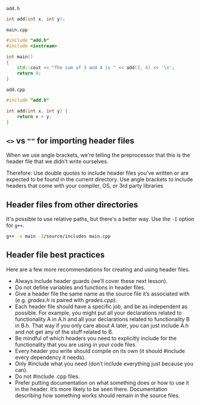 `add.h`
```cpp
int add(int x, int y);
```
`main.cpp`
```cpp
#include "add.h"
#include <iostream>

int main()
{
    std::cout << "The sum of 3 and 4 is " << add(3, 4) << '\n';
    return 0;
}
```
`add.cpp`
```cpp
#include "add.h"

int add(int x, int y) {
	return x + y;
}
```

## `<>` vs `""` for importing header files
When we use angle brackets, we're telling the preprocessor that this is the header file that we didn't write ourselves.

Therefore: Use double quotes to include header files you've written or are expected to be found in the current directory. Use angle brackets to include headers that come with your compiler, OS, or 3rd party libraries

## Header files from other directories
It's possible to use relative paths, but there's a better way. Use the `-I` option for `g++`. 
```bash
g++ -o main -I/source/includes main.cpp
```

## Header file best practices

Here are a few more recommendations for creating and using header files.

- Always include header guards (we’ll cover these next lesson).
- Do not define variables and functions in header files.
- Give a header file the same name as the source file it’s associated with (e.g. _grades.h_ is paired with _grades.cpp_).
- Each header file should have a specific job, and be as independent as possible. For example, you might put all your declarations related to functionality A in A.h and all your declarations related to functionality B in B.h. That way if you only care about A later, you can just include A.h and not get any of the stuff related to B.
- Be mindful of which headers you need to explicitly include for the functionality that you are using in your code files.
- Every header you write should compile on its own (it should #include every dependency it needs).
- Only #include what you need (don’t include everything just because you can).
- Do not #include .cpp files.
- Prefer putting documentation on what something does or how to use it in the header. It’s more likely to be seen there. Documentation describing how something works should remain in the source files.
